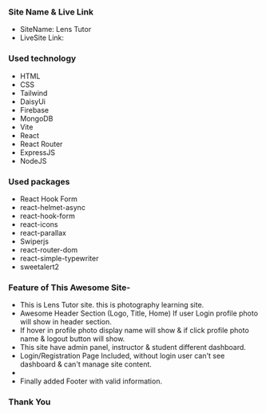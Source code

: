 ### Site Name & Live Link

* SiteName: Lens Tutor
* LiveSite Link: 


### Used technology


* HTML
* CSS
* Tailwind
* DaisyUi
* Firebase
* MongoDB
* Vite
* React
* React Router
* ExpressJS
* NodeJS


### Used packages

* React Hook Form
* react-helmet-async
* react-hook-form
* react-icons
* react-parallax
* Swiperjs
* react-router-dom
* react-simple-typewriter
* sweetalert2

### Feature of This Awesome Site-


*   This is Lens Tutor site. this is photography learning site.
*   Awesome Header Section (Logo, Title, Home) If user Login profile photo will show in header section.
*   If hover in profile photo display name will show & if click profile photo name & logout button will show.
*   This site have admin panel, instructor & student different dashboard.
*   Login/Registration Page Included, without login user can't see dashboard & can't manage site content.
*   
*   Finally added Footer with valid information. 



### Thank You